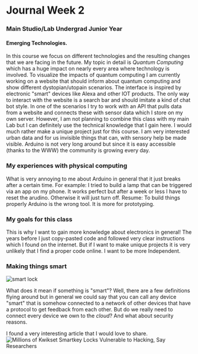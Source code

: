 # Journal Week 2

### Main Studio/Lab Undergrad Junior Year

#### Emerging Technologies.

In this course we focus on different technologies and the resulting changes that we are facing in the future. My topic in detail is _Quantum Computing_ which has a huge impact on nearly every area where technology is involved.
To visualize the impacts of quantum computing I am currently working on a website that should inform about quantum computing and show different dystopian/utopain scenarios. The interface is inspired by electronic "smart" devices like Alexa and other IOT products. The only way to interact with the website is a search bar and should imitate a kind of chat bot style.
In one of the scenarios I try to work with an API that pulls data from a website and connects these with sensor data which I store on my own server. However, I am not planning to combine this class with my main Lab but I can definitely use the technical knowledge that I gain here.
I would much rather make a unique project just for this course. I am very interested urban data and for us invisible things that can, with sensory help be made visible.
Arduino is not very long around but since it is easy accessible (thanks to the WWW) the community is growing every day.

### My experiences with physical computing

What is very annoying to me about Arduino in general that it just breaks after a certain time. For example: I tried to build a lamp that can be triggered via an app on my phone. It works perfect but after a week or less I have to reset the arudino. Otherwise it will just turn off.
Resume: To build things properly Arduino is the wrong tool. It is more for prototyping.

### My goals for this class
This is why I want to gain more knowledge about electronics in general! The years before I just copy-pasted code and followed very clear instructions which I found on the internet. But if I want to make unique projects it is very unlikely that I find a proper code online. I want to be more Independent.

### Making things smart

![smart lock](https://tctechcrunch2011.files.wordpress.com/2014/10/august.png)

What does it mean if something is "smart"?
Well, there are a few definitions flying around but in general we could say that you can call any device "smart" that is somehow connected to a network of other devices that have a protocol to get feedback from each other.
But do we really need to connect every device we own to the _cloud_? And what about security reasons.

I found a very interesting article that I would love to share.
![Millions of Kwikset Smartkey Locks Vulnerable to Hacking, Say Researchers](https://www.wired.com/2013/08/kwikset-smarkey-lock-vulns/)
